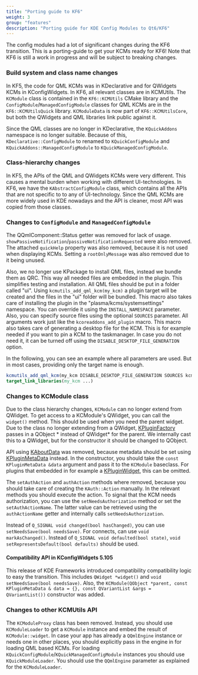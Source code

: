 ```yaml
---
title: "Porting guide to KF6"
weight: 3
group: "features"
description: "Porting guide for KDE Config Modules to Qt6/KF6"
---
```


The config modules had a lot of significant changes during the KF6 transition.
This is a porting-guide to get your KCMs ready for KF6!
Note that KF6 is still a work in progress and will be subject to breaking changes.

### Build system and class name changes
In KF5, the code for QML KCMs was in KDeclarative and for QWidgets KCMs in KConfigWidgets.
In KF6, all relevant classes are in KCMUtils.
The `KCModule` class is contained in the `KF6::KCMUtils` CMake library and the `ConfigModule`/`ManagedConfigModule` classes
for QML KCMs are in the `KF6::KCMUtilsQuick` library.
`KCModuleData` is now part of `KF6::KCMUtilsCore`, but both the QWidgets and QML libraries link public against it.

Since the QML classes are no longer in KDeclarative, the `KQuickAddons` namespace is no longer suitable.
Because of this, `KDeclarative::ConfigModule` to renamed to `KQuickConfigModule` and `KQuickAddons::ManagedConfigModule` to `KQuickManagedConfigModule`.

### Class-hierarchy changes
In KF5, the APIs of the QML and QWidgets KCMs were very different. This causes a mental burden when working with different UI-technologies.
In KF6, we have the `KAbstractConfigModule` class, which contains all the APIs that are not specific to to any of UI-technology.
Since the QML KCMs are more widely used in KDE nowadays and the API is cleaner, most API was copied from those classes.

### Changes to `ConfigModule` and `ManagedConfigModule`
The QQmlComponent::Status getter was removed for lack of usage. `showPassiveNotification`/`passiveNotificationRequested` were also removed.
The attached `quickHelp` property was also removed, because it is not used when displaying KCMs.
Setting a `rootOnlyMessage` was also removed due to it being unused.

Also, we no longer use KPackage to install QML files, instead we bundle them as QRC.
This way all needed files are embedded in the plugin. This simplifies testing and installation.
All QML files should be put in a folder called "ui". Using `kcmutils_add_qml_kcm(my_kcm)` a plugin target will be created and the files in the "ui" folder will be bundled.
This macro also takes care of installing the plugin in the "plasma/kcms/systemsettings" namespace. You can override it using the `INSTALL_NAMESPACE` parameter.
Also, you can specify source files using the optional `SOURCES` parameter. All arguments work just like the `kcoreaddons_add_plugin` macro.
This macro also takes care of generating a desktop file for the KCM. This is for example needed if you want to pin a KCM to the taskmanager.
In case you do not need it, it can be turned off using the `DISABLE_DESKTOP_FILE_GENERATION` option.

In the following, you can see an example where all parameters are used. But in most cases, providing only the target name is enough.
```cmake
kcmutils_add_qml_kcm(my_kcm DISABLE_DESKTOP_FILE_GENERATION SOURCES kcm.coo INSTALL_NAMESPACE plasma/kcms/kinfocenter)
target_link_libraries(my_kcm ...)
```

### Changes to KCModule class
Due to the class hierarchy changes, `KCModule` can no longer extend from QWidget. To get access to a KCModule's QWidget, you can call the `widget()` method.
This should be used when you need the parent widget.
Due to the class no longer extending from a QWidget, [KPluginFactory](docs:kcoreaddons;KPluginFactory) passes in a QObject * instead of QWidget* for the parent.
We internally cast this to a QWidget, but for the constructor it should be changed to QObject.

API using [KAboutData](docs:kcoreaddons;KAboutData) was removed, because metadata should be set using [KPluginMetaData](docs:kcoreaddons;KPluginMetaData) instead.
In the constructor, you should take the `const KPluginMetaData &data` argument and pass it to the `KCModule` baseclass.
For plugins that embedded in for example a [KPluginWidget](docs:kcmutils;KPluginWidget), this can be omitted.

The `setAuthAction` and `authAction` methods where removed, because you should take care of creating the `KAuth::Action` manually.
In the relevant methods you should execute the action.
To signal that the KCM needs authorization, you can use the `setNeedsAuthorization` method or set the `setAuthActionName`.
The latter value can be retrieved using the `authActionName` getter and internally calls `setNeedsAuthorization`.

Instead of `Q_SIGNAL void changed(bool hasChanged)`, you can use `setNeedsSave(bool needsSave)`. For connects, can use `void markAsChanged()`.
Instead of `Q_SIGNAL void defaulted(bool state)`, `void setRepresentsDefault(bool defaults)` should be used.

#### Compatibility API in KConfigWidgets 5.105
This release of KDE Frameworks introduced compatibility compatibility logic to easy the transition.
This includes `QWidget *widget()` and `void setNeedsSave(bool needsSave)`.
Also, the `KCModule(QObject *parent, const KPluginMetaData & data = {}, const QVariantList &args = QVariantList())` constructor was added.

### Changes to other KCMUtils API
The `KCModuleProxy` class has been removed. Instead, you should use `KCModuleLoader` to get a `KCModule` instance and embed the result of `KCModule::widget`.
In case your app has already a  `QQmlEngine` instance or needs one in other places, you should explicitly pass in the engine in for loading QML based KCMs.
For loading `KQuickConfigModule`/`KQuickManagedConfigModule` instances you should use `KQuickModuleLoader`.
You should use the `QQmlEngine` parameter as explained for the `KCModuleLoader`.
